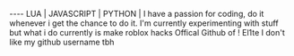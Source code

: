 ---- LUA | JAVASCRIPT | PYTHON | 
     I have a passion for coding, do it whenever i get the chance to do it.
     I'm currently experimenting with stuff but what i do currently is make roblox hacks
     Offical Github of ! El1te
     I don't like my github username tbh
<!---
Jxq7/Jxq7 is a ✨ special ✨ repository because its `README.md` (this file) appears on your GitHub profile.
You can click the Preview link to take a look at your changes.
--->
